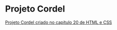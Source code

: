 # Projeto Cordel

<a href="https://mateusaffer.github.io/projeto-cordel/index" target="_blank">Projeto Cordel criado no capítulo 20 de HTML e CSS</a>
